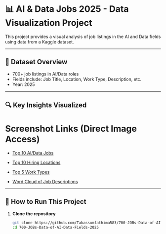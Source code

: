 # 📊 AI & Data Jobs 2025 - Data Visualization Project

This project provides a visual analysis of job listings in the AI and Data fields using data from a Kaggle dataset.

---

## 📁 Dataset Overview

- 700+ job listings in AI/Data roles  
- Fields include: Job Title, Location, Work Type, Description, etc.  
- Year: 2025

---

## 🔍 Key Insights Visualized

# Screenshot Links (Direct Image Access)

- [Top 10 AI/Data Jobs](https://raw.githubusercontent.com/Tabassumfathima583/700-JOBs-Data-of-AI-Data-Fields-2025/main/screen%20shots/Top%2010%20Jobs.png)

- [Top 10 Hiring Locations](https://raw.githubusercontent.com/Tabassumfathima583/700-JOBs-Data-of-AI-Data-Fields-2025/main/screen%20shots/Top%2010%20Hiring%20locations.png)

- [Top 5 Work Types](https://raw.githubusercontent.com/Tabassumfathima583/700-JOBs-Data-of-AI-Data-Fields-2025/main/screen%20shots/Top%205%20work%20types.png)

- [Word Cloud of Job Descriptions](https://raw.githubusercontent.com/Tabassumfathima583/700-JOBs-Data-of-AI-Data-Fields-2025/main/screen%20shots/Word%20cloud.png)


---

## 🚀 How to Run This Project

1. **Clone the repository**
   ```bash
   git clone https://github.com/Tabassumfathima583/700-JOBs-Data-of-AI-Data-Fields-2025.git
   cd 700-JOBs-Data-of-AI-Data-Fields-2025
